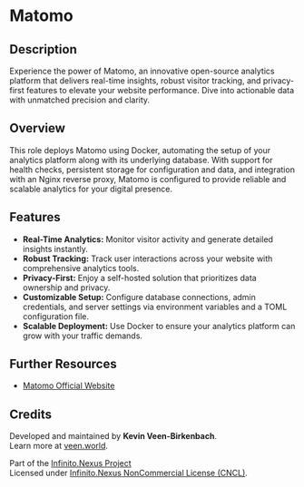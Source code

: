 # Matomo

## Description

Experience the power of Matomo, an innovative open-source analytics platform that delivers real-time insights, robust visitor tracking, and privacy-first features to elevate your website performance. Dive into actionable data with unmatched precision and clarity.

## Overview

This role deploys Matomo using Docker, automating the setup of your analytics platform along with its underlying database. With support for health checks, persistent storage for configuration and data, and integration with an Nginx reverse proxy, Matomo is configured to provide reliable and scalable analytics for your digital presence.

## Features

- **Real-Time Analytics:** Monitor visitor activity and generate detailed insights instantly.
- **Robust Tracking:** Track user interactions across your website with comprehensive analytics tools.
- **Privacy-First:** Enjoy a self-hosted solution that prioritizes data ownership and privacy.
- **Customizable Setup:** Configure database connections, admin credentials, and server settings via environment variables and a TOML configuration file.
- **Scalable Deployment:** Use Docker to ensure your analytics platform can grow with your traffic demands.

## Further Resources

- [Matomo Official Website](https://matomo.org/)

## Credits

Developed and maintained by **Kevin Veen-Birkenbach**.  
Learn more at [veen.world](https://www.veen.world).

Part of the [Infinito.Nexus Project](https://github.com/kevinveenbirkenbach/infinito-nexus)  
Licensed under [Infinito.Nexus NonCommercial License (CNCL)](https://s.veen.world/cncl).
